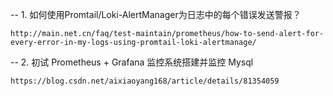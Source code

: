 -- 1. 如何使用Promtail/Loki-AlertManager为日志中的每个错误发送警报？
```
http://main.net.cn/faq/test-maintain/prometheus/how-to-send-alert-for-every-error-in-my-logs-using-promtail-loki-alertmanage/
```

-- 2. 初试 Prometheus + Grafana 监控系统搭建并监控 Mysql
```
https://blog.csdn.net/aixiaoyang168/article/details/81354059
```
